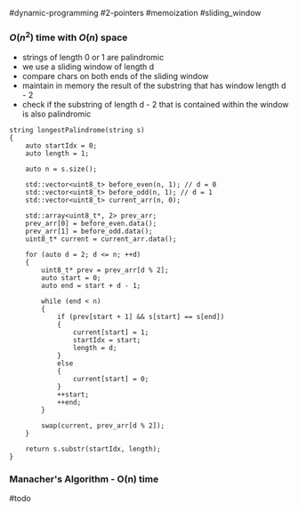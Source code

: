 

#dynamic-programming #2-pointers #memoization 
#sliding_window 
### $O(n^2)$ time with $O(n)$ space
- strings of length 0 or 1 are palindromic
- we use a sliding window of length d
- compare chars on both ends of the sliding window
- maintain in memory the result of the substring that has window length d - 2
- check if the substring of length d - 2 that is contained within the window is also palindromic

```
string longestPalindrome(string s) 
{
    auto startIdx = 0;
    auto length = 1;

    auto n = s.size();

    std::vector<uint8_t> before_even(n, 1); // d = 0
    std::vector<uint8_t> before_odd(n, 1); // d = 1
    std::vector<uint8_t> current_arr(n, 0);

    std::array<uint8_t*, 2> prev_arr;
    prev_arr[0] = before_even.data();
    prev_arr[1] = before_odd.data();
    uint8_t* current = current_arr.data();
    
    for (auto d = 2; d <= n; ++d)
    {
        uint8_t* prev = prev_arr[d % 2];
        auto start = 0;
        auto end = start + d - 1;

        while (end < n)
        {          
            if (prev[start + 1] && s[start] == s[end])
            {
                current[start] = 1;
                startIdx = start;
                length = d;
            }
            else
            {
                current[start] = 0;
            }
            ++start;
            ++end;
        }

        swap(current, prev_arr[d % 2]);
    }

    return s.substr(startIdx, length);
}
```

### Manacher's Algorithm - O(n) time
#todo
